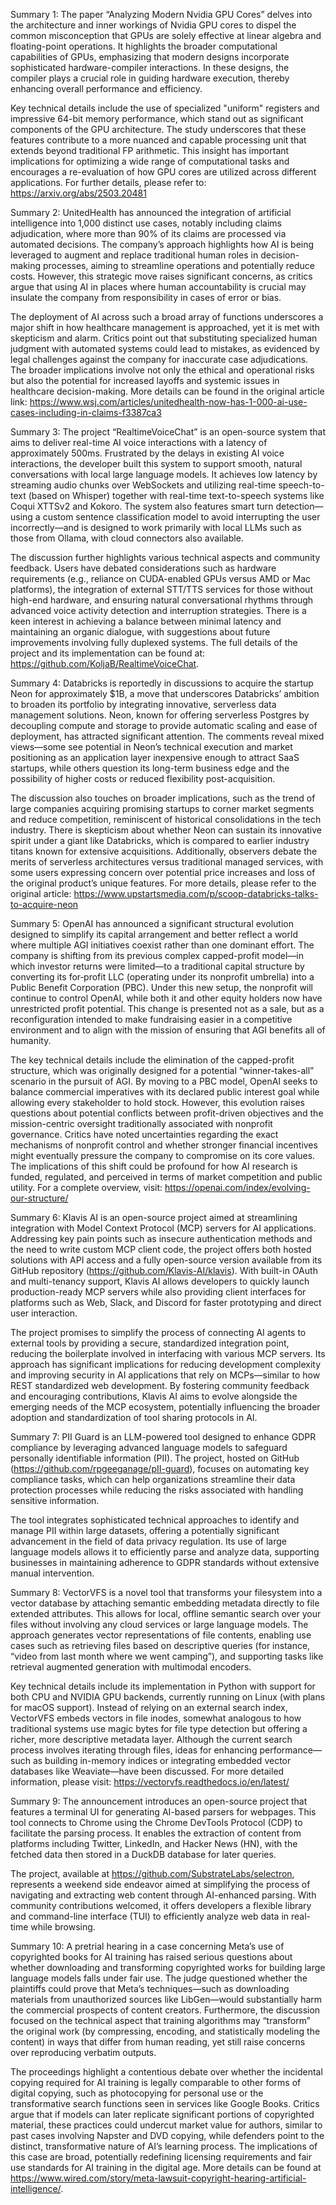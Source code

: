 Summary 1:
The paper “Analyzing Modern Nvidia GPU Cores” delves into the architecture and inner workings of Nvidia GPU cores to dispel the common misconception that GPUs are solely effective at linear algebra and floating-point operations. It highlights the broader computational capabilities of GPUs, emphasizing that modern designs incorporate sophisticated hardware-compiler interactions. In these designs, the compiler plays a crucial role in guiding hardware execution, thereby enhancing overall performance and efficiency.

Key technical details include the use of specialized "uniform" registers and impressive 64-bit memory performance, which stand out as significant components of the GPU architecture. The study underscores that these features contribute to a more nuanced and capable processing unit that extends beyond traditional FP arithmetic. This insight has important implications for optimizing a wide range of computational tasks and encourages a re-evaluation of how GPU cores are utilized across different applications. For further details, please refer to: https://arxiv.org/abs/2503.20481

Summary 2:
UnitedHealth has announced the integration of artificial intelligence into 1,000 distinct use cases, notably including claims adjudication, where more than 90% of its claims are processed via automated decisions. The company’s approach highlights how AI is being leveraged to augment and replace traditional human roles in decision-making processes, aiming to streamline operations and potentially reduce costs. However, this strategic move raises significant concerns, as critics argue that using AI in places where human accountability is crucial may insulate the company from responsibility in cases of error or bias.

The deployment of AI across such a broad array of functions underscores a major shift in how healthcare management is approached, yet it is met with skepticism and alarm. Critics point out that substituting specialized human judgment with automated systems could lead to mistakes, as evidenced by legal challenges against the company for inaccurate case adjudications. The broader implications involve not only the ethical and operational risks but also the potential for increased layoffs and systemic issues in healthcare decision-making. More details can be found in the original article link: https://www.wsj.com/articles/unitedhealth-now-has-1-000-ai-use-cases-including-in-claims-f3387ca3

Summary 3:
The project “RealtimeVoiceChat” is an open-source system that aims to deliver real-time AI voice interactions with a latency of approximately 500ms. Frustrated by the delays in existing AI voice interactions, the developer built this system to support smooth, natural conversations with local large language models. It achieves low latency by streaming audio chunks over WebSockets and utilizing real-time speech-to-text (based on Whisper) together with real-time text-to-speech systems like Coqui XTTSv2 and Kokoro. The system also features smart turn detection—using a custom sentence classification model to avoid interrupting the user incorrectly—and is designed to work primarily with local LLMs such as those from Ollama, with cloud connectors also available.

The discussion further highlights various technical aspects and community feedback. Users have debated considerations such as hardware requirements (e.g., reliance on CUDA-enabled GPUs versus AMD or Mac platforms), the integration of external STT/TTS services for those without high-end hardware, and ensuring natural conversational rhythms through advanced voice activity detection and interruption strategies. There is a keen interest in achieving a balance between minimal latency and maintaining an organic dialogue, with suggestions about future improvements involving fully duplexed systems. The full details of the project and its implementation can be found at: https://github.com/KoljaB/RealtimeVoiceChat.

Summary 4:
Databricks is reportedly in discussions to acquire the startup Neon for approximately $1B, a move that underscores Databricks’ ambition to broaden its portfolio by integrating innovative, serverless data management solutions. Neon, known for offering serverless Postgres by decoupling compute and storage to provide automatic scaling and ease of deployment, has attracted significant attention. The comments reveal mixed views—some see potential in Neon’s technical execution and market positioning as an application layer inexpensive enough to attract SaaS startups, while others question its long-term business edge and the possibility of higher costs or reduced flexibility post-acquisition.

The discussion also touches on broader implications, such as the trend of large companies acquiring promising startups to corner market segments and reduce competition, reminiscent of historical consolidations in the tech industry. There is skepticism about whether Neon can sustain its innovative spirit under a giant like Databricks, which is compared to earlier industry titans known for extensive acquisitions. Additionally, observers debate the merits of serverless architectures versus traditional managed services, with some users expressing concern over potential price increases and loss of the original product’s unique features. For more details, please refer to the original article: https://www.upstartsmedia.com/p/scoop-databricks-talks-to-acquire-neon

Summary 5:
OpenAI has announced a significant structural evolution designed to simplify its capital arrangement and better reflect a world where multiple AGI initiatives coexist rather than one dominant effort. The company is shifting from its previous complex capped-profit model—in which investor returns were limited—to a traditional capital structure by converting its for‐profit LLC (operating under its nonprofit umbrella) into a Public Benefit Corporation (PBC). Under this new setup, the nonprofit will continue to control OpenAI, while both it and other equity holders now have unrestricted profit potential. This change is presented not as a sale, but as a reconfiguration intended to make fundraising easier in a competitive environment and to align with the mission of ensuring that AGI benefits all of humanity.

The key technical details include the elimination of the capped-profit structure, which was originally designed for a potential “winner-takes-all” scenario in the pursuit of AGI. By moving to a PBC model, OpenAI seeks to balance commercial imperatives with its declared public interest goal while allowing every stakeholder to hold stock. However, this evolution raises questions about potential conflicts between profit-driven objectives and the mission-centric oversight traditionally associated with nonprofit governance. Critics have noted uncertainties regarding the exact mechanisms of nonprofit control and whether stronger financial incentives might eventually pressure the company to compromise on its core values. The implications of this shift could be profound for how AI research is funded, regulated, and perceived in terms of market competition and public utility. For a complete overview, visit: https://openai.com/index/evolving-our-structure/

Summary 6:
Klavis AI is an open-source project aimed at streamlining integration with Model Context Protocol (MCP) servers for AI applications. Addressing key pain points such as insecure authentication methods and the need to write custom MCP client code, the project offers both hosted solutions with API access and a fully open-source version available from its GitHub repository (https://github.com/Klavis-AI/klavis). With built-in OAuth and multi-tenancy support, Klavis AI allows developers to quickly launch production-ready MCP servers while also providing client interfaces for platforms such as Web, Slack, and Discord for faster prototyping and direct user interaction.

The project promises to simplify the process of connecting AI agents to external tools by providing a secure, standardized integration point, reducing the boilerplate involved in interfacing with various MCP servers. Its approach has significant implications for reducing development complexity and improving security in AI applications that rely on MCPs—similar to how REST standardized web development. By fostering community feedback and encouraging contributions, Klavis AI aims to evolve alongside the emerging needs of the MCP ecosystem, potentially influencing the broader adoption and standardization of tool sharing protocols in AI.

Summary 7:
PII Guard is an LLM-powered tool designed to enhance GDPR compliance by leveraging advanced language models to safeguard personally identifiable information (PII). The project, hosted on GitHub (https://github.com/rpgeeganage/pII-guard), focuses on automating key compliance tasks, which can help organizations streamline their data protection processes while reducing the risks associated with handling sensitive information.

The tool integrates sophisticated technical approaches to identify and manage PII within large datasets, offering a potentially significant advancement in the field of data privacy regulation. Its use of large language models allows it to efficiently parse and analyze data, supporting businesses in maintaining adherence to GDPR standards without extensive manual intervention.

Summary 8:
VectorVFS is a novel tool that transforms your filesystem into a vector database by attaching semantic embedding metadata directly to file extended attributes. This allows for local, offline semantic search over your files without involving any cloud services or large language models. The approach generates vector representations of file contents, enabling use cases such as retrieving files based on descriptive queries (for instance, “video from last month where we went camping”), and supporting tasks like retrieval augmented generation with multimodal encoders.

Key technical details include its implementation in Python with support for both CPU and NVIDIA GPU backends, currently running on Linux (with plans for macOS support). Instead of relying on an external search index, VectorVFS embeds vectors in file inodes, somewhat analogous to how traditional systems use magic bytes for file type detection but offering a richer, more descriptive metadata layer. Although the current search process involves iterating through files, ideas for enhancing performance—such as building in-memory indices or integrating embedded vector databases like Weaviate—have been discussed. For more detailed information, please visit: https://vectorvfs.readthedocs.io/en/latest/

Summary 9:
The announcement introduces an open-source project that features a terminal UI for generating AI-based parsers for webpages. This tool connects to Chrome using the Chrome DevTools Protocol (CDP) to facilitate the parsing process. It enables the extraction of content from platforms including Twitter, LinkedIn, and Hacker News (HN), with the fetched data then stored in a DuckDB database for later queries.

The project, available at https://github.com/SubstrateLabs/selectron, represents a weekend side endeavor aimed at simplifying the process of navigating and extracting web content through AI-enhanced parsing. With community contributions welcomed, it offers developers a flexible library and command-line interface (TUI) to efficiently analyze web data in real-time while browsing.

Summary 10:
A pretrial hearing in a case concerning Meta’s use of copyrighted books for AI training has raised serious questions about whether downloading and transforming copyrighted works for building large language models falls under fair use. The judge questioned whether the plaintiffs could prove that Meta’s techniques—such as downloading materials from unauthorized sources like LibGen—would substantially harm the commercial prospects of content creators. Furthermore, the discussion focused on the technical aspect that training algorithms may “transform” the original work (by compressing, encoding, and statistically modeling the content) in ways that differ from human reading, yet still raise concerns over reproducing verbatim outputs.

The proceedings highlight a contentious debate over whether the incidental copying required for AI training is legally comparable to other forms of digital copying, such as photocopying for personal use or the transformative search functions seen in services like Google Books. Critics argue that if models can later replicate significant portions of copyrighted material, these practices could undercut market value for authors, similar to past cases involving Napster and DVD copying, while defenders point to the distinct, transformative nature of AI’s learning process. The implications of this case are broad, potentially redefining licensing requirements and fair use standards for AI training in the digital age. More details can be found at https://www.wired.com/story/meta-lawsuit-copyright-hearing-artificial-intelligence/.

